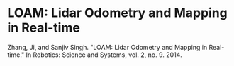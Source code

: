 # LOAM: Lidar Odometry and Mapping in Real-time
Zhang, Ji, and Sanjiv Singh. "LOAM: Lidar Odometry and Mapping in Real-time." In Robotics: Science and Systems, vol. 2, no. 9. 2014.
